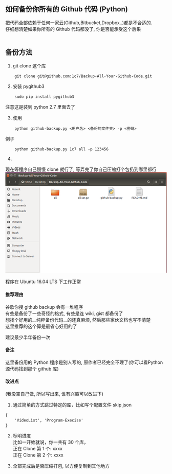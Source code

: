 ## 如何备份你所有的 Github 代码 (Python)
把代码全部依赖于任何一家云(Github,Bitbucket,Dropbox..)都是不合适的.  
仔细想清楚如果你所有的 Github 代码都没了, 你是否能承受这个后果  
<br/>

## 备份方法
1. git clone 这个库
```
    git clone git@github.com:1c7/Backup-All-Your-Github-Code.git
```

2. 安装 pygithub3 
```
    sudo pip install pygithub3
```
注意这是装到 python 2.7 里面去了


3. 使用
```
    python github-backup.py <用户名> <备份的文件夹> -p <密码>
```
例子
```
    python github-backup.py 1c7 all -p 123456
```

4. 
现在等程序自己慢慢 clone 就行了, 等弄完了你自己压缩打个包扔到哪里都行  
![asd](123.png)

程序在 Ubuntu 16.04 LTS 下工作正常  

#### 推荐理由
谷歌你搜 github backup 会有一堆程序  
有些是备份了一些奇怪的格式, 有些是连 wiki, gist 都备份了  
想找个好用的__纯粹备份代码__的还真麻烦, 然后那些家伙文档也写不清楚  
这里推荐的这个算是最省心好用的了  

建议最少半年备份一次  


#### 备注
这里备份用的 Python 程序是别人写的, 原作者已经完全不理了(你可以看Python源代码找到那个 github 库)  




#### 改进点
(我没空自己做, 所以写出来, 谁有兴趣可以改进下)
1. 通过简单的方式跳过特定的库，比如写个配置文件 skip.json  
```
{
    'VideoList', 'Program-Execise'
}
```

2. 标明进度  
比如一开始就说，你一共有 30 个库，   
正在 Clone 第 1 个: xxxx    
正在 Clone 第 2 个: xxxx   

3. 全部完成后是否压缩打包, 以方便复制到其他地方







